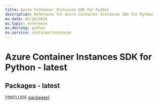 ```yaml
---
title: Azure Container Instances SDK for Python
description: Reference for Azure Container Instances SDK for Python
ms.date: 02/16/2024
ms.topic: reference
ms.devlang: python
ms.service: containerinstances
---
```

# Azure Container Instances SDK for Python - latest
## Packages - latest
[!INCLUDE [packages](container-instances-index.md)]